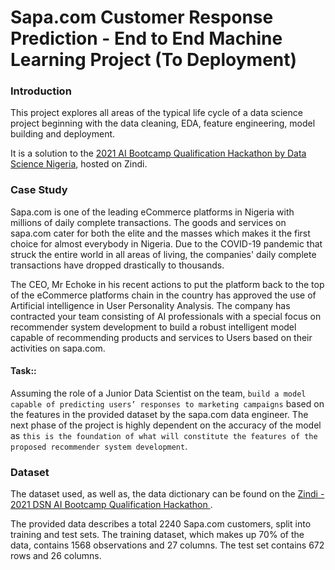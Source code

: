 # Sapa.com Customer Response Prediction - End to End Machine Learning Project (To Deployment)
### Introduction
This project explores all areas of the typical life cycle of a data science project beginning with the data cleaning, EDA, feature engineering, model building and deployment.

It is a solution to the [2021 AI Bootcamp Qualification Hackathon by Data Science Nigeria](https://zindi.africa/competitions/ai-bootcamp-2021), hosted on Zindi.

### Case Study
Sapa.com is one of the leading eCommerce platforms in Nigeria with millions of daily complete transactions. The goods and services on sapa.com cater for both the elite and the masses which makes it the first choice for almost everybody in Nigeria. Due to the COVID-19 pandemic that struck the entire world in all areas of living, the companies' daily complete transactions have dropped drastically to thousands.

The CEO, Mr Echoke in his recent actions to put the platform back to the top of the eCommerce platforms chain in the country has approved the use of Artificial intelligence in User Personality Analysis. The company has contracted your team consisting of AI professionals with a special focus on recommender system development to build a robust intelligent model capable of recommending products and services to Users based on their activities on sapa.com.

#### Task::
Assuming the role of a Junior Data Scientist on the team, `build a model capable of predicting users’ responses to marketing campaigns` based on the features in the provided dataset by the sapa.com data engineer. The next phase of the project is highly dependent on the accuracy of the model as `this is the foundation of what will constitute the features of the proposed recommender system development`.

### Dataset
The dataset used, as well as, the data dictionary can be found on the [Zindi - 2021 DSN AI Bootcamp Qualification Hackathon ](https://zindi.africa/competitions/ai-bootcamp-2021/data).

The provided data describes a total 2240 Sapa.com customers, split into training and test sets. The training dataset, which makes up 70% of the data, contains 1568 observations and 27 columns. The test set contains 672 rows and 26 columns.
